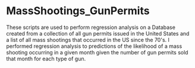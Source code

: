 # MassShootings_GunPermits
These scripts are used to perform regression analysis on a Database created from a collection of all gun permits issued in the United States and a list of all mass shootings that occurred in the US since the 70's. I performed regression analysis to predictions of the likelihood of a mass shooting occurring in a given month given the number of gun permits sold that month for each type of gun.
